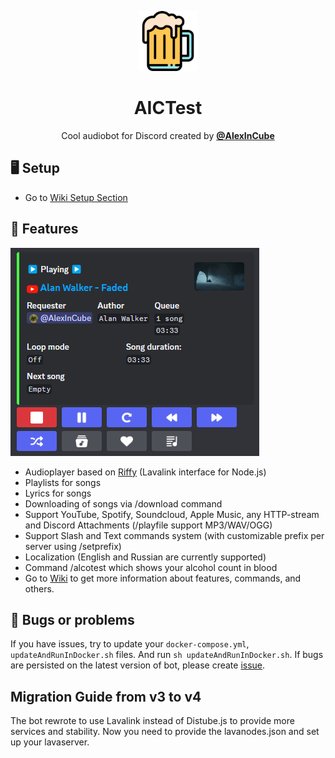 <p align="center">
    <img width="96" src="icons/logo.png" alt="BotLogo">
</p>
<h1 align="center">AICTest</h1>
<p align="center">
Cool audiobot for Discord created by <a href="https://vk.com/alexincube"><b>@AlexInCube</b></a></p>

## 🖥️ Setup
- Go to [Wiki Setup Section](https://github.com/AlexInCube/AlCoTest/wiki/Setup)

## 🌟 Features
![play-audioplayer](/wiki/images/commands/play-audioplayer.png)
- Audioplayer based on [Riffy](https://github.com/riffy-team/riffy) (Lavalink interface for Node.js)
- Playlists for songs
- Lyrics for songs
- Downloading of songs via /download command
- Support YouTube, Spotify, Soundcloud, Apple Music, any HTTP-stream and Discord Attachments (/playfile support MP3/WAV/OGG)
- Support Slash and Text commands system (with customizable prefix per server using /setprefix)
- Localization (English and Russian are currently supported)
- Command /alcotest which shows your alcohol count in blood
- Go to [Wiki](https://github.com/AlexInCube/AlCoTest/wiki) to get more information about features, commands, and others.

## 🐛 Bugs or problems

If you have issues, try to update your `docker-compose.yml`, `updateAndRunInDocker.sh` files.
And run `sh updateAndRunInDocker.sh`. 
If bugs are persisted on the latest version of bot,
please create [issue](https://github.com/AlexInCube/AlCoTest/issues/new/choose).

## Migration Guide from v3 to v4

The bot rewrote to use Lavalink instead of Distube.js to provide more services and stability.
Now you need to provide the lavanodes.json and set up your lavaserver.
